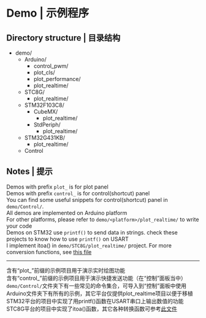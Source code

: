 # Demo | 示例程序

## Directory structure | 目录结构
+ demo/
    + Arduino/
        + control_pwm/
        + plot_cls/
        + plot_performance/
        + plot_realtime/
    + STC8G/
        + plot_realtime/
    + STM32F103C8/
        + CubeMX/
            + plot_realtime/  
        + StdPeriph/  
            + plot_realtime/  
    + STM32G431KB/  
        + plot_realtime/  
    + Control

## Notes | 提示
Demos with prefix `plot_` is for plot panel  
Demos with prefix `control_` is for control(shortcut) panel  
You can find some useful snippets for control(shortcut) panel in `demo/Control/`.  
All demos are implemented on Arduino platform  
For other platforms, please refer to `demo/<platform>/plot_realtime/` to write your code  
Demos on STM32 use `printf()` to send data in strings. check these projects to know how to use `printf()` on USART  
I implement itoa() in `demo/STC8G/plot_realtime/` project. For more conversion functions, see [this file](https://github.com/wh201906/CubeMX_Lib/blob/main/Module/UTIL/util.c)  

***

含有“plot_”前缀的示例项目用于演示实时绘图功能  
含有“control_”前缀的示例项目用于演示快捷发送功能（在“控制”面板当中）  
`demo/Control/`文件夹下有一些常见的命令集合，可导入到“控制”面板中使用  
Arduino文件夹下有所有的示例，其它平台仅提供plot_realtime项目以便于移植  
STM32平台的项目中实现了用printf()函数在USART串口上输出数值的功能  
STC8G平台的项目中实现了itoa()函数，其它各种转换函数可参考[此文件](https://github.com/wh201906/CubeMX_Lib/blob/main/Module/UTIL/util.c)  